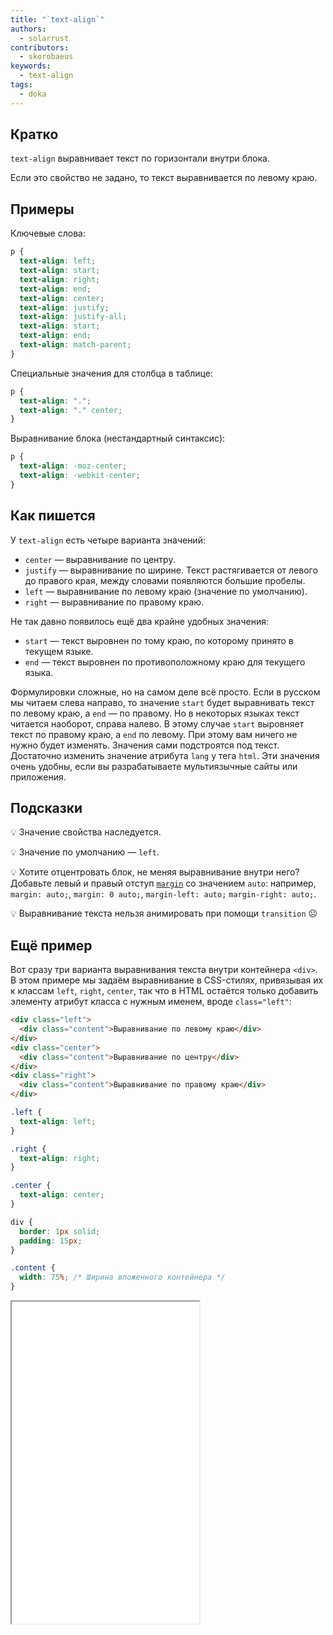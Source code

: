 ```yaml
---
title: "`text-align`"
authors:
  - solarrust
contributors:
  - skorobaeus
keywords:
  - text-align
tags:
  - doka
---
```


## Кратко

`text-align` выравнивает текст по горизонтали внутри блока.

Если это свойство не задано, то текст выравнивается по левому краю.

## Примеры

Ключевые слова:

```css
p {
  text-align: left;
  text-align: start;
  text-align: right;
  text-align: end;
  text-align: center;
  text-align: justify;
  text-align: justify-all;
  text-align: start;
  text-align: end;
  text-align: match-parent;
}
```

Специальные значения для столбца в таблице:

```css
p {
  text-align: ".";
  text-align: "." center;
}
```

Выравнивание блока (нестандартный синтаксис):

```css
p {
  text-align: -moz-center;
  text-align: -webkit-center;
}
```

## Как пишется

У `text-align` есть четыре варианта значений:

- `center` — выравнивание по центру.
- `justify` — выравнивание по ширине. Текст растягивается от левого до правого края, между словами появляются большие пробелы.
- `left` — выравнивание по левому краю (значение по умолчанию).
- `right` — выравнивание по правому краю.

Не так давно появилось ещё два крайне удобных значения:

- `start` — текст выровнен по тому краю, по которому принято в текущем языке.
- `end` — текст выровнен по противоположному краю для текущего языка.

Формулировки сложные, но на самом деле всё просто. Если в русском мы читаем слева направо, то значение `start` будет выравнивать текст по левому краю, а `end` — по правому. Но в некоторых языках текст читается наоборот, справа налево. В этому случае `start` выровняет текст по правому краю, а `end` по левому. При этому вам ничего не нужно будет изменять. Значения сами подстроятся под текст. Достаточно изменить значение атрибута `lang` у тега `html`. Эти значения очень удобны, если вы разрабатываете мультиязычные сайты или приложения.

## Подсказки

💡 Значение свойства наследуется.

💡 Значение по умолчанию — `left`.

💡 Хотите отцентровать блок, не меняя выравнивание внутри него? Добавьте левый и правый отступ [`margin`](/css/margin) со значением `auto`: например, `margin: auto;`, `margin: 0 auto;`, `margin-left: auto;` `margin-right: auto;`.

💡 Выравнивание текста нельзя анимировать при помощи `transition` ☹️

## Ещё пример

Вот сразу три варианта выравнивания текста внутри контейнера `<div>`. В этом примере мы задаём выравнивание в CSS-стилях, привязывая их к классам `left`, `right`, `center`, так что в HTML остаётся только добавить элементу атрибут класса с нужным именем, вроде `class="left"`:

```html
<div class="left">
  <div class="content">Выравнивание по левому краю</div>
</div>
<div class="center">
  <div class="content">Выравнивание по центру</div>
</div>
<div class="right">
  <div class="content">Выравнивание по правому краю</div>
</div>
```

```css
.left {
  text-align: left;
}

.right {
  text-align: right;
}

.center {
  text-align: center;
}

div {
  border: 1px solid;
  padding: 15px;
}

.content {
  width: 75%; /* Ширина вложенного контейнера */
}
```

<iframe title="Выравнивание текста в контейнере" src="demos/text-align/" height="515"></iframe>
